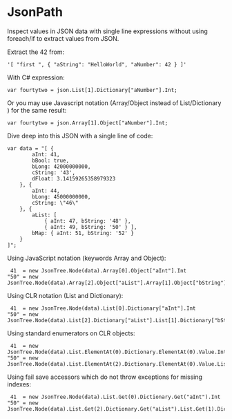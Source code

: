 JsonPath
========

Inspect values in JSON data with single line expressions without using foreach/if to extract values from JSON. 

Extract the 42 from:

    '[ "first ", { "aString": "HelloWorld", "aNumber": 42 } ]'

With C# expression:

    var fourtytwo = json.List[1].Dictionary["aNumber"].Int;

Or you may use Javascript notation (Array/Object instead of List/Dictionary ) for the same result: 

    var fourtytwo = json.Array[1].Object["aNumber"].Int;

Dive deep into this JSON with a single line of code:

    var data = "[ { 
            aInt: 41, 
            bBool: true, 
            bLong: 42000000000, 
            cString: '43', 
            dFloat: 3.14159265358979323 
        }, { 
            aInt: 44, 
            bLong: 45000000000, 
            cString: \"46\"
        }, { 
            aList: [ 
                { aInt: 47, bString: '48' }, 
                { aInt: 49, bString: '50' } ], 
            bMap: { aInt: 51, bString: '52' } 
        }
    ]";

Using JavaScript notation (keywords Array and Object):

     41  = new JsonTree.Node(data).Array[0].Object["aInt"].Int
    "50" = new JsonTree.Node(data).Array[2].Object["aList"].Array[1].Object["bString"].String

Using CLR notation (List and Dictionary):

     41  = new JsonTree.Node(data).List[0].Dictionary["aInt"].Int
    "50" = new JsonTree.Node(data).List[2].Dictionary["aList"].List[1].Dictionary["bString"].String

Using standard enumerators on CLR objects:

     41  = new JsonTree.Node(data).List.ElementAt(0).Dictionary.ElementAt(0).Value.Int
    "50" = new JsonTree.Node(data).List.ElementAt(2).Dictionary.ElementAt(0).Value.List.ElementAt(1).Dictionary.ElementAt(1).Value.String

Using fail save accessors which do not throw exceptions for missing indexes:

     41  = new JsonTree.Node(data).List.Get(0).Dictionary.Get("aInt").Int
    "50" = new JsonTree.Node(data).List.Get(2).Dictionary.Get("aList").List.Get(1).Dictionary.Get("bString").String
